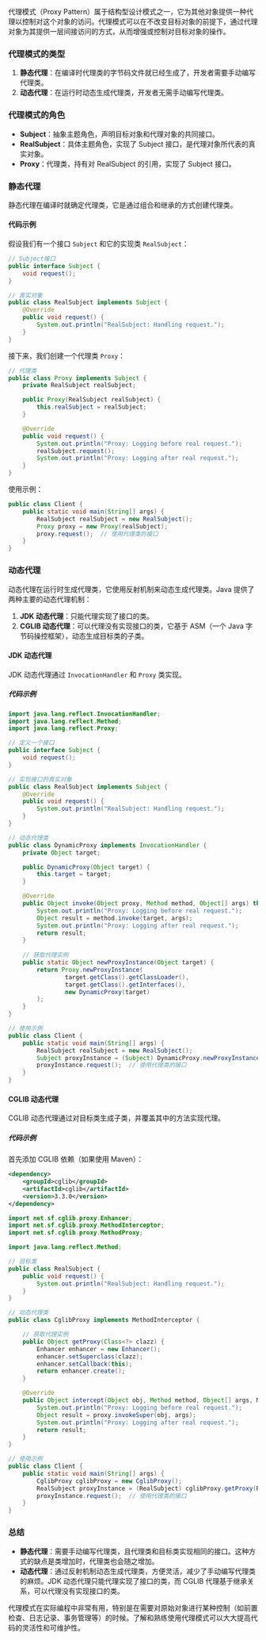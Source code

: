 代理模式（Proxy Pattern）属于结构型设计模式之一，它为其他对象提供一种代理以控制对这个对象的访问。代理模式可以在不改变目标对象的前提下，通过代理对象为其提供一层间接访问的方式，从而增强或控制对目标对象的操作。

### 代理模式的类型

1. **静态代理**：在编译时代理类的字节码文件就已经生成了，开发者需要手动编写代理类。
2. **动态代理**：在运行时动态生成代理类，开发者无需手动编写代理类。

### 代理模式的角色

- **Subject**：抽象主题角色，声明目标对象和代理对象的共同接口。
- **RealSubject**：具体主题角色，实现了 Subject 接口，是代理对象所代表的真实对象。
- **Proxy**：代理类，持有对 RealSubject 的引用，实现了 Subject 接口。

### 静态代理

静态代理在编译时就确定代理类，它是通过组合和继承的方式创建代理类。

#### 代码示例

假设我们有一个接口 `Subject` 和它的实现类 `RealSubject`：

```java
// Subject接口
public interface Subject {
    void request();
}

// 真实对象
public class RealSubject implements Subject {
    @Override
    public void request() {
        System.out.println("RealSubject: Handling request.");
    }
}
```

接下来，我们创建一个代理类 `Proxy`：

```java
// 代理类
public class Proxy implements Subject {
    private RealSubject realSubject;

    public Proxy(RealSubject realSubject) {
        this.realSubject = realSubject;
    }

    @Override
    public void request() {
        System.out.println("Proxy: Logging before real request.");
        realSubject.request();
        System.out.println("Proxy: Logging after real request.");
    }
}
```

使用示例：

```java
public class Client {
    public static void main(String[] args) {
        RealSubject realSubject = new RealSubject();
        Proxy proxy = new Proxy(realSubject);
        proxy.request();  // 使用代理类的接口
    }
}
```

### 动态代理

动态代理在运行时生成代理类，它使用反射机制来动态生成代理类。Java 提供了两种主要的动态代理机制：

1. **JDK 动态代理**：只能代理实现了接口的类。
2. **CGLIB 动态代理**：可以代理没有实现接口的类，它基于 ASM（一个 Java 字节码操控框架），动态生成目标类的子类。

#### JDK 动态代理

JDK 动态代理通过 `InvocationHandler` 和 `Proxy` 类实现。

##### 代码示例

```java
import java.lang.reflect.InvocationHandler;
import java.lang.reflect.Method;
import java.lang.reflect.Proxy;

// 定义一个接口
public interface Subject {
    void request();
}

// 实现接口的真实对象
public class RealSubject implements Subject {
    @Override
    public void request() {
        System.out.println("RealSubject: Handling request.");
    }
}

// 动态代理类
public class DynamicProxy implements InvocationHandler {
    private Object target;

    public DynamicProxy(Object target) {
        this.target = target;
    }

    @Override
    public Object invoke(Object proxy, Method method, Object[] args) throws Throwable {
        System.out.println("Proxy: Logging before real request.");
        Object result = method.invoke(target, args);
        System.out.println("Proxy: Logging after real request.");
        return result;
    }
    
    // 获取代理实例
    public static Object newProxyInstance(Object target) {
        return Proxy.newProxyInstance(
                target.getClass().getClassLoader(),
                target.getClass().getInterfaces(),
                new DynamicProxy(target)
        );
    }
}

// 使用示例
public class Client {
    public static void main(String[] args) {
        RealSubject realSubject = new RealSubject();
        Subject proxyInstance = (Subject) DynamicProxy.newProxyInstance(realSubject);
        proxyInstance.request();  // 使用代理类的接口
    }
}
```

#### CGLIB 动态代理

CGLIB 动态代理通过对目标类生成子类，并覆盖其中的方法实现代理。

##### 代码示例

首先添加 CGLIB 依赖（如果使用 Maven）：

```xml
<dependency>
    <groupId>cglib</groupId>
    <artifactId>cglib</artifactId>
    <version>3.3.0</version>
</dependency>
```

```java
import net.sf.cglib.proxy.Enhancer;
import net.sf.cglib.proxy.MethodInterceptor;
import net.sf.cglib.proxy.MethodProxy;

import java.lang.reflect.Method;

// 目标类
public class RealSubject {
    public void request() {
        System.out.println("RealSubject: Handling request.");
    }
}

// 动态代理类
public class CglibProxy implements MethodInterceptor {

    // 获取代理实例
    public Object getProxy(Class<?> clazz) {
        Enhancer enhancer = new Enhancer();
        enhancer.setSuperclass(clazz);
        enhancer.setCallback(this);
        return enhancer.create();
    }

    @Override
    public Object intercept(Object obj, Method method, Object[] args, MethodProxy proxy) throws Throwable {
        System.out.println("Proxy: Logging before real request.");
        Object result = proxy.invokeSuper(obj, args);
        System.out.println("Proxy: Logging after real request.");
        return result;
    }
}

// 使用示例
public class Client {
    public static void main(String[] args) {
        CglibProxy cglibProxy = new CglibProxy();
        RealSubject proxyInstance = (RealSubject) cglibProxy.getProxy(RealSubject.class);
        proxyInstance.request();  // 使用代理类的接口
    }
}
```

### 总结

- **静态代理**：需要手动编写代理类，且代理类和目标类实现相同的接口。这种方式的缺点是类增加时，代理类也会随之增加。
- **动态代理**：通过反射机制动态生成代理类，方便灵活，减少了手动编写代理类的麻烦。JDK 动态代理只能代理实现了接口的类，而 CGLIB 代理基于继承关系，可以代理没有实现接口的类。

代理模式在实际编程中非常有用，特别是在需要对原始对象进行某种控制（如前置检查、日志记录、事务管理等）的时候。了解和熟练使用代理模式可以大大提高代码的灵活性和可维护性。